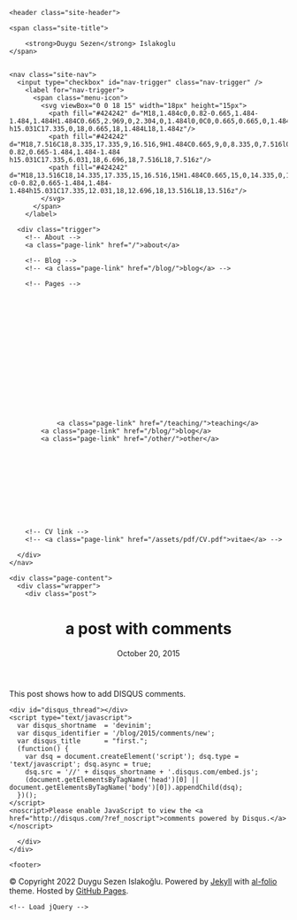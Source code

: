 
<!DOCTYPE html>
<html>

  <head>
  <meta charset="utf-8">
  <meta name="viewport" content="width=device-width initial-scale=1" />
  <meta http-equiv="X-UA-Compatible" content="IE=edge">

  <title>Duygu Sezen Islakoglu | a post with comments</title>
  <meta name="description" content="A simple, whitespace theme for academics. Based on [*folio](https://github.com/bogoli/-folio) design.
">

  <link rel="shortcut icon" href="/assets/img/favicon.ico">

  <link rel="stylesheet" href="/assets/css/main.css">
  <link rel="canonical" href="/blog/2015/comments/new">
</head>


  <body>

    <header class="site-header">

  <div class="wrapper">

    
    <span class="site-title">
        
        <strong>Duygu Sezen</strong> Islakoglu
    </span>
    

    <nav class="site-nav">
      <input type="checkbox" id="nav-trigger" class="nav-trigger" />
        <label for="nav-trigger">
          <span class="menu-icon">
            <svg viewBox="0 0 18 15" width="18px" height="15px">
              <path fill="#424242" d="M18,1.484c0,0.82-0.665,1.484-1.484,1.484H1.484C0.665,2.969,0,2.304,0,1.484l0,0C0,0.665,0.665,0,1.484,0 h15.031C17.335,0,18,0.665,18,1.484L18,1.484z"/>
              <path fill="#424242" d="M18,7.516C18,8.335,17.335,9,16.516,9H1.484C0.665,9,0,8.335,0,7.516l0,0c0-0.82,0.665-1.484,1.484-1.484 h15.031C17.335,6.031,18,6.696,18,7.516L18,7.516z"/>
              <path fill="#424242" d="M18,13.516C18,14.335,17.335,15,16.516,15H1.484C0.665,15,0,14.335,0,13.516l0,0 c0-0.82,0.665-1.484,1.484-1.484h15.031C17.335,12.031,18,12.696,18,13.516L18,13.516z"/>
            </svg>
          </span>
        </label>

      <div class="trigger">
        <!-- About -->
        <a class="page-link" href="/">about</a>

        <!-- Blog -->
        <!-- <a class="page-link" href="/blog/">blog</a> -->

        <!-- Pages -->
        
          
            
          
        
          
            
          
        
          
            
          
        
          
        
          
                   
            	<a class="page-link" href="/teaching/">teaching</a>
	        <a class="page-link" href="/blog/">blog</a>
	        <a class="page-link" href="/other/">other</a>

        
          
            
          
        
          
            
          
        

        <!-- CV link -->
        <!-- <a class="page-link" href="/assets/pdf/CV.pdf">vitae</a> -->

      </div>
    </nav>

  </div>

</header>



    <div class="page-content">
      <div class="wrapper">
        <div class="post">

  <header class="post-header">
    <h1 class="post-title">a post with comments</h1>
    <p class="post-meta">October 20, 2015</p>
  </header>

  <article class="post-content">
    <p>This post shows how to add DISQUS comments.</p>

  </article>

  
    <div id="disqus_thread"></div>
    <script type="text/javascript">
      var disqus_shortname  = 'devinim';
      var disqus_identifier = '/blog/2015/comments/new';
      var disqus_title      = "first.";
      (function() {
        var dsq = document.createElement('script'); dsq.type = 'text/javascript'; dsq.async = true;
        dsq.src = '//' + disqus_shortname + '.disqus.com/embed.js';
        (document.getElementsByTagName('head')[0] || document.getElementsByTagName('body')[0]).appendChild(dsq);
      })();
    </script>
    <noscript>Please enable JavaScript to view the <a href="http://disqus.com/?ref_noscript">comments powered by Disqus.</a></noscript>
  

</div>

      </div>
    </div>

    <footer>

  <div class="wrapper">
    &copy; Copyright 2022 Duygu Sezen Islakoğlu.
    Powered by <a href="http://jekyllrb.com/" target="_blank">Jekyll</a> with <a href="https://github.com/alshedivat/al-folio">al-folio</a> theme. Hosted by <a href="https://pages.github.com/" target="_blank">GitHub Pages</a>.

    
  </div>

</footer>


    <!-- Load jQuery -->
<script src="//code.jquery.com/jquery-1.12.4.min.js"></script>

<!-- Load Common JS -->
<script src="/assets/js/common.js"></script>


<!-- Load KaTeX -->
<link rel="stylesheet" href="//cdnjs.cloudflare.com/ajax/libs/KaTeX/0.9.0/katex.min.css">
<script src="//cdnjs.cloudflare.com/ajax/libs/KaTeX/0.9.0/katex.min.js"></script>
<script src="/assets/js/katex.js"></script>




<!-- Include custom icon fonts -->
<link rel="stylesheet" href="/assets/css/fontawesome-all.min.css">
<link rel="stylesheet" href="/assets/css/academicons.min.css">

<!-- Google Analytics -->
<script>
(function(i,s,o,g,r,a,m){i['GoogleAnalyticsObject']=r;i[r]=i[r]||function(){
(i[r].q=i[r].q||[]).push(arguments)},i[r].l=1*new Date();a=s.createElement(o),
m=s.getElementsByTagName(o)[0];a.async=1;a.src=g;m.parentNode.insertBefore(a,m)
})(window,document,'script','//www.google-analytics.com/analytics.js','ga');

ga('create', 'UA-99599995-2', 'auto');
ga('send', 'pageview');
</script>


  </body>

</html>
